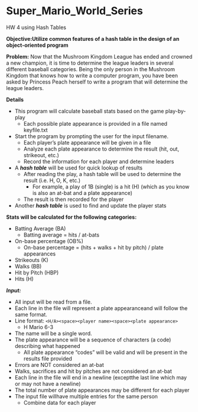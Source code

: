 # Super_Mario_World_Series
HW 4 using Hash Tables

**Objective:Utilize common features of a hash table in the design of an object-oriented program**


**Problem:** Now that the Mushroom Kingdom League has ended and crowned a new champion, it is time to determine the league leaders in several different baseball categories.  Being the only person in the Mushroom Kingdom that knows how to write a computer program, you have been asked by Princess Peach herself to write a program that will determine the league leaders.

**Details**
- This program will calculate baseball stats based on the game play-by-play
  - Each possible plate appearance is provided in a file named keyfile.txt
- Start the program by prompting the user for the input filename.
  - Each player’s plate appearance will be given in a file
  - Analyze each plate appearance to determine the result (hit, out, strikeout, etc.)
  - Record the information for each player and determine leaders
- A ***hash table*** will be used for quick lookup of results
  - After reading the play, a hash table will be used to determine the result (i.e. H, O, K, etc.)
    - For example, a play of 1B (single) is a hit (H) (which as you know is also an at-bat and a plate appearance)
  - The result is then recorded for the player
- Another ***hash table*** is used to find and update the player stats




**Stats will be calculated for the following categories:**
  - Batting Average (BA)
    - Batting average = hits / at-bats
  - On-base percentage (OB%)
    - On-base percentage = (hits + walks + hit by pitch) / plate appearances
  - Strikeouts (K)
  - Walks (BB)
  - Hit by Pitch (HBP)
  - Hits (H)
  
  
***Input:***
   - All input will be read from a file.
   - Each line in the file will represent a plate appearanceand will follow the same format.
   - Line format: ``` <H/A><space><player name><space><plate appearance> ```
     - H Mario 6-3
   - The name will be a single word.
   - The plate appearance will be a sequence of characters (a code) describing what happened
     - All plate appearance “codes” will be valid and will be present in the results file provided
   - Errors are NOT considered an at-bat
   - Walks, sacrifices and hit by pitches are not considered an at-bat
   - Each line in the file will end in a newline (exceptthe last line which may or may not have a newline)
   - The total number of plate appearances may be different for each player
   - The input file willhave multiple entries for the same person
     - Combine data for each player
